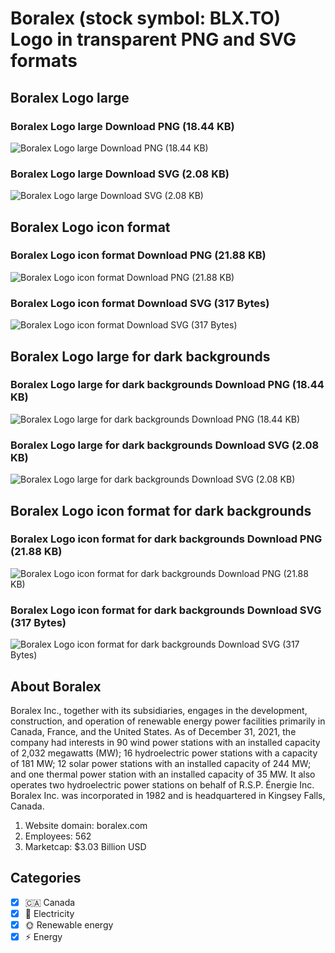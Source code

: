 # Boralex (stock symbol: BLX.TO) Logo in transparent PNG and SVG formats

## Boralex Logo large

### Boralex Logo large Download PNG (18.44 KB)

![Boralex Logo large Download PNG (18.44 KB)](/img/orig/BLX.TO_BIG-78092272.png)

### Boralex Logo large Download SVG (2.08 KB)

![Boralex Logo large Download SVG (2.08 KB)](/img/orig/BLX.TO_BIG-e82d2242.svg)

## Boralex Logo icon format

### Boralex Logo icon format Download PNG (21.88 KB)

![Boralex Logo icon format Download PNG (21.88 KB)](/img/orig/BLX.TO-1405c541.png)

### Boralex Logo icon format Download SVG (317 Bytes)

![Boralex Logo icon format Download SVG (317 Bytes)](/img/orig/BLX.TO-d0000de5.svg)

## Boralex Logo large for dark backgrounds

### Boralex Logo large for dark backgrounds Download PNG (18.44 KB)

![Boralex Logo large for dark backgrounds Download PNG (18.44 KB)](/img/orig/BLX.TO_BIG.D-5a66712c.png)

### Boralex Logo large for dark backgrounds Download SVG (2.08 KB)

![Boralex Logo large for dark backgrounds Download SVG (2.08 KB)](/img/orig/BLX.TO_BIG.D-992f0856.svg)

## Boralex Logo icon format for dark backgrounds

### Boralex Logo icon format for dark backgrounds Download PNG (21.88 KB)

![Boralex Logo icon format for dark backgrounds Download PNG (21.88 KB)](/img/orig/BLX.TO.D-711ec3bb.png)

### Boralex Logo icon format for dark backgrounds Download SVG (317 Bytes)

![Boralex Logo icon format for dark backgrounds Download SVG (317 Bytes)](/img/orig/BLX.TO.D-f4de31f7.svg)

## About Boralex

Boralex Inc., together with its subsidiaries, engages in the development, construction, and operation of renewable energy power facilities primarily in Canada, France, and the United States. As of December 31, 2021, the company had interests in 90 wind power stations with an installed capacity of 2,032 megawatts (MW); 16 hydroelectric power stations with a capacity of 181 MW; 12 solar power stations with an installed capacity of 244 MW; and one thermal power station with an installed capacity of 35 MW. It also operates two hydroelectric power stations on behalf of R.S.P. Énergie Inc. Boralex Inc. was incorporated in 1982 and is headquartered in Kingsey Falls, Canada.

1. Website domain: boralex.com
2. Employees: 562
3. Marketcap: $3.03 Billion USD


## Categories
- [x] 🇨🇦 Canada
- [x] 🔋 Electricity
- [x] 🌞 Renewable energy
- [x] ⚡ Energy
